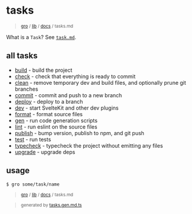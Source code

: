 # tasks

> <sub>[gro](/../..) / [lib](..) / [docs](./) / tasks.md</sub>

What is a `Task`? See [`task.md`](./task.md).

## all tasks

- [build](../build.task.ts) - build the project
- [check](../check.task.ts) - check that everything is ready to commit
- [clean](../clean.task.ts) - remove temporary dev and build files, and optionally prune git branches
- [commit](../commit.task.ts) - commit and push to a new branch
- [deploy](../deploy.task.ts) - deploy to a branch
- [dev](../dev.task.ts) - start SvelteKit and other dev plugins
- [format](../format.task.ts) - format source files
- [gen](../gen.task.ts) - run code generation scripts
- [lint](../lint.task.ts) - run eslint on the source files
- [publish](../publish.task.ts) - bump version, publish to npm, and git push
- [test](../test.task.ts) - run tests
- [typecheck](../typecheck.task.ts) - typecheck the project without emitting any files
- [upgrade](../upgrade.task.ts) - upgrade deps

## usage

```bash
$ gro some/task/name
```

> <sub>[gro](/../..) / [lib](..) / [docs](./) / tasks.md</sub>

> <sub>generated by [tasks.gen.md.ts](tasks.gen.md.ts)</sub>
